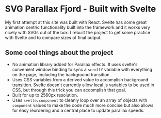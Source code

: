 # SVG Parallax Fjord - Built with Svelte

My first attempt at this site was built with React. Svelte has some great animation centric functionality built into the framework and it works very nicely with SVGs out of the box. I rebuilt the project to get some practice with Svelte and to compare sizes of final output.

## Some cool things about the project

- No animation library added for Parallax effects. It uses svelte's convenient window binding to sync a `scrollY` variable with everything on the page, including the background transition.
- Uses CSS variables from a derived value to accomplish background transition. Svelte doesn't currently allow local js variables to be used in CSS, but through this trick you can accomplish that goal.
- Built for up to 2560px resolution.
- Uses `svelte:component` to cleanly loop over an array of objects with `component` values to make the code much more concise but also allows for easy reordering and a central place to update parallax speeds.

